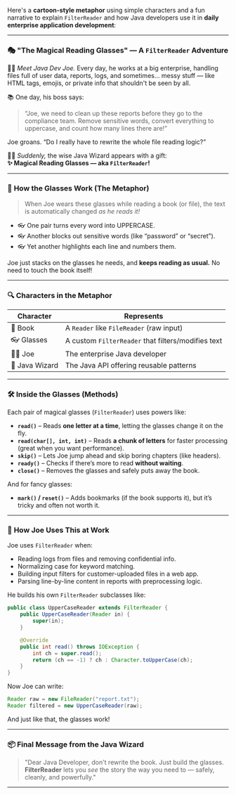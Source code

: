 Here's a **cartoon-style metaphor** using simple characters and a fun narrative to explain `FilterReader` and how Java developers use it in **daily enterprise application development**:

---

### 🎭 **"The Magical Reading Glasses" — A `FilterReader` Adventure**

👨‍💻 *Meet Java Dev Joe.* Every day, he works at a big enterprise, handling files full of user data, reports, logs, and sometimes… messy stuff — like HTML tags, emojis, or private info that shouldn't be seen by all.

📚 One day, his boss says:

> “Joe, we need to clean up these reports before they go to the compliance team. Remove sensitive words, convert everything to uppercase, and count how many lines there are!”

Joe groans. “Do I really have to rewrite the whole file reading logic?”

🧙‍♂️ *Suddenly,* the wise Java Wizard appears with a gift:  
**✨ Magical Reading Glasses — aka `FilterReader`!**

---

### 🧪 **How the Glasses Work (The Metaphor)**

> When Joe wears these glasses while reading a book (or file), the text is automatically changed *as he reads it!*

- 👓 One pair turns every word into UPPERCASE.
- 👓 Another blocks out sensitive words (like “password” or “secret”).
- 👓 Yet another highlights each line and numbers them.

Joe just stacks on the glasses he needs, and **keeps reading as usual.** No need to touch the book itself!

---

### 🔍 **Characters in the Metaphor**

| Character | Represents |
|----------|------------|
| 📘 Book | A `Reader` like `FileReader` (raw input) |
| 👓 Glasses | A custom `FilterReader` that filters/modifies text |
| 👨‍💻 Joe | The enterprise Java developer |
| 🧙 Java Wizard | The Java API offering reusable patterns |

---

### 🛠️ **Inside the Glasses (Methods)**

Each pair of magical glasses (`FilterReader`) uses powers like:

- **`read()`** – Reads **one letter at a time**, letting the glasses change it on the fly.
- **`read(char[], int, int)`** – Reads **a chunk of letters** for faster processing (great when you want performance).
- **`skip()`** – Lets Joe jump ahead and skip boring chapters (like headers).
- **`ready()`** – Checks if there’s more to read **without waiting**.
- **`close()`** – Removes the glasses and safely puts away the book.

And for fancy glasses:
- **`mark()` / `reset()`** – Adds bookmarks (if the book supports it), but it’s tricky and often not worth it.

---

### 🧩 **How Joe Uses This at Work**

Joe uses `FilterReader` when:
- Reading logs from files and removing confidential info.
- Normalizing case for keyword matching.
- Building input filters for customer-uploaded files in a web app.
- Parsing line-by-line content in reports with preprocessing logic.

He builds his own `FilterReader` subclasses like:
```java
public class UpperCaseReader extends FilterReader {
    public UpperCaseReader(Reader in) {
        super(in);
    }

    @Override
    public int read() throws IOException {
        int ch = super.read();
        return (ch == -1) ? ch : Character.toUpperCase(ch);
    }
}
```

Now Joe can write:
```java
Reader raw = new FileReader("report.txt");
Reader filtered = new UpperCaseReader(raw);
```

And just like that, the glasses work!

---

### 📦 **Final Message from the Java Wizard**

> "Dear Java Developer, don't rewrite the book. Just build the glasses.  
> **FilterReader** lets you *see* the story the way you need to — safely, cleanly, and powerfully."

---

